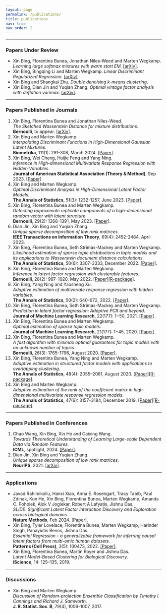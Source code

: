 ```yaml
---
layout: page
permalink: /publications/
title: publications 
nav: true
nav_order: 2
---
```


---
### Papers Under Review

- Xin Bing, Florentina Bunea, Jonathan Niles-Weed and Marten Wegkamp. *Learning large softmax mixtures with warm start EM*. [[arXiv]](https://arxiv.org/abs/2409.09903).
- Xin Bing, Bingqing Li and Marten Wegkamp. *Linear Discriminant Regularized Regression*. [[arXiv]](https://arxiv.org/abs/2402.14260).
- Xin Bing and Shangkai Zhu. *Double denoising k-means clustering*.
- Xin Bing, Dian Jin and Yuqian Zhang. *Optimal vintage factor analysis with deflation varimax*. [[arXiv]](https://arxiv.org/abs/2310.10545).

--- 

### Papers Published in Journals

1. Xin Bing, Florentina Bunea and Jonathan Niles-Weed. <br> *The Sketched Wasserstein Distance for mixture distributions*. <br> **Bernoulli**, to appear. [[arXiv]](https://arxiv.org/abs/2206.12768).
2. Xin Bing and Marten Wegkamp. <br> *Interpolating Discriminant Functions in High-Dimensional Gaussian Latent Mixtures*. <br> **Biometrika**, 111(1): 291-308, March 2024. [[Paper]](https://academic.oup.com/biomet/advance-article-abstract/doi/10.1093/biomet/asad037/7192166).
3. Xin Bing, Wei Cheng, Huijie Feng and Yang Ning. <br> *Inference in High-dimensional Multivariate Response Regression with Hidden Variables*. <br>  **Journal of American Statistical Association (Theory & Method)**, Sep 2023. [[Paper]](https://www.tandfonline.com/doi/abs/10.1080/01621459.2023.2241701).
4. Xin Bing and Marten Wegkamp. <br> *Optimal Discriminant Analysis in High-Dimensional Latent Factor Models*. <br>  **The Annals of Statistics**, 51(3): 1232-1257, June 2023. [[Paper]](https://projecteuclid.org/journals/annals-of-statistics/volume-51/issue-3/Optimal-discriminant-analysis-in-high-dimensional-latent-factor-models/10.1214/23-AOS2289.short).
5. Xin Bing, Florentina Bunea and Marten Wegkamp. <br> *Detecting approximate replicate components of a high-dimensional random vector with latent structure*. <br>  **Bernoulli**, 29(2): 1368-1391, May 2023. [[Paper]](https://projecteuclid.org/journals/bernoulli/volume-29/issue-2/Detecting-approximate-replicate-components-of-a-high-dimensional-random-vector/10.3150/22-BEJ1502.short).
6. Dian Jin, Xin Bing and Yuqian Zhang.<br> *Unique sparse decomposition of low rank matrices*. <br> **IEEE Transactions on Information Theory**, 69(4): 2452-2484, April 2023. 
7. Xin Bing, Florentina Bunea, Seth Strimas-Mackey and Marten Wegkamp.<br> *Likelihood estimation of sparse topic distributions in topic models and its applications to Wasserstein document distance calculations*. <br>  **The Annals of Statistics**, 50(6): 3307-3333, December 2022. [[Paper]](https://projecteuclid.org/journals/annals-of-statistics/volume-50/issue-6/Likelihood-estimation-of-sparse-topic-distributions-in-topic-models-and/10.1214/22-AOS2229.short).
8. Xin Bing, Florentina Bunea and Marten Wegkamp. <br>*Inference in latent factor regression with clusterable features*. <br>  **Bernoulli**, 28(2): 997–1020, May 2022. [[Paper]](https://doi.org/10.3150/21-BEJ1374)[[R-package]](https://github.com/bingx1990/LoveER).
9. Xin Bing, Yang Ning and Yaosheng Xu. <br>*Adaptive estimation of multivariate response regression with hidden variables*. <br>  **The Annals of Statistics**, 50(2): 640-672, 2022. [[Paper]](https://projecteuclid.org/journals/annals-of-statistics/volume-50/issue-2/Adaptive-estimation-in-multivariate-response-regression-with-hidden-variables/10.1214/21-AOS2059.short).
10. Xin Bing, Florentina Bunea, Seth Strimas-Mackey and Marten Wegkamp.<br> *Prediction in latent factor regression: Adaptive PCR and beyond*. <br> **Journal of Machine Learning Research**, 22(177): 1−50, 2021. [[Paper]](https://www.jmlr.org/papers/v22/20-768.html).
11. Xin Bing, Florentina Bunea and Marten Wegkamp.<br> *Optimal estimation of sparse topic models*. <br> **Journal of Machine Learning Research**, 21(177): 1−45, 2020. [[Paper]](https://jmlr.org/papers/volume21/20-079/20-079.pdf).
12. Xin Bing, Florentina Bunea and Marten Wegkamp. <br> *A fast algorithm with minimax optimal guarantees for topic models with an unknown number of topics*. <br> **Bernoulli**, 26(3): 1765–1796, August 2020. [[Paper]](https://projecteuclid.org/journals/bernoulli/volume-26/issue-3/A-fast-algorithm-with-minimax-optimal-guarantees-for-topic-models/10.3150/19-BEJ1166.short).
13. Xin Bing, Florentina Bunea, Yang Ning and Marten Wegkamp.<br> *Adaptive estimation in structured factor models with applications to overlapping clustering*. <br> **The Annals of Statistics**, 48(4): 2055–2081, August 2020. [[Paper]](https://projecteuclid.org/journals/annals-of-statistics/volume-48/issue-4/Adaptive-estimation-in-structured-factor-models-with-applications-to-overlapping/10.1214/19-AOS1877.short)[[R-package]](https://github.com/bingx1990/LoveER).
14. Xin Bing and Marten Wegkamp. <br> *Adaptive estimation of the rank of the coefficient matrix in high-dimensional multivariate response regression models*. <br> **The Annals of Statistics**, 47(6): 3157–3184, December 2019. [[Paper]](https://projecteuclid.org/journals/annals-of-statistics/volume-47/issue-6/Adaptive-estimation-of-the-rank-of-the-coefficient-matrix-in/10.1214/18-AOS1774.short)[[R-package]](https://github.com/bingx1990/STRS).

--- 

### Papers Published in Conferences

1. Chao Wang, Xin Bing, Xin He and Caixing Wang. <br> *Towards Theoretical Understanding of Learning Large-scale Dependent Data via Random Features*. <br> **ICML**, spotlight, 2024. [[Paper]](https://openreview.net/pdf?id=eY4jrFe6Qc).
2. Dian Jin, Xin Bing and Yuqian Zhang. <br> *Unique sparse decomposition of low rank matrices*. <br> **NeurIPS**, 2021. [[arXiv]](https://openreview.net/pdf?id=2GapPLFKvA).

--- 

### Applications

- Javad Rahimikollu, Hanxi Xiao, Anna E. Rosengart, Tracy Tabib, Paul Zdinak, Kun He, Xin Bing, Florentina Bunea, Marten Wegkamp, Amanda C. Poholek, Alok V Joglekar, Robert A Lafyatis, Jishnu Das. <br> *SLIDE: Significant Latent Factor Interaction Discovery and Exploration across biological domains*. <br> **Nature Methods**, Feb 2024. [[Paper]](https://www.nature.com/articles/s41592-024-02175-z).
- Xin Bing, Tyler Lovelace, Florentina Bunea, Marten Wegkamp, Harinder Singh, Panayiotis Benos, Jishnu Das. <br> *Essential Regression – a generalizable framework for inferring causal latent factors from multi-omic human datasets*. <br> **Patterns (Cell Press)**, 3(5): 100473, 2022. [[Paper]](https://www.sciencedirect.com/science/article/pii/S2666389922000538).
- Xin Bing, Florentina Bunea, Martin Royer and Jishnu Das. <br> *Latent Model-Based Clustering for Biological Discovery*. <br> **iScience**, 14: 125–135, 2019.

--- 

### Discussions 
- Xin Bing and Marten Wegkamp. <br> *Discussion of Random-projection Ensemble Classification by Timothy I. Cannings and Richard J. Samworth*. <br>  **J. R. Statist. Soc. B**, 79(4), 1006-1007, 2017.
